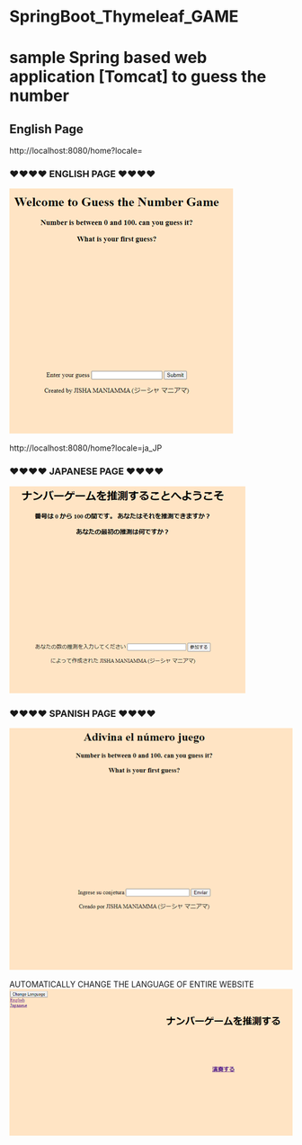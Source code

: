 # SpringBoot_Thymeleaf_GAME


<h1> sample Spring based web application [Tomcat] to guess the number</h1>

<h2> English Page </h2>


http://localhost:8080/home?locale=

<h3>❤❤❤❤ ENGLISH PAGE ❤❤❤❤</h3>
<img src="/images/english.png" alt="Loaded application in english language"/>

http://localhost:8080/home?locale=ja_JP
<h3>❤❤❤❤ JAPANESE PAGE ❤❤❤❤</h3>
<img src="/images/japanese.png" alt="Loaded application in japanese language"/>


<h3>❤❤❤❤ SPANISH PAGE ❤❤❤❤</h3>
<img src="/images/spanish.png" alt="Loaded application in spanish language"/>



AUTOMATICALLY  CHANGE  THE  LANGUAGE   OF  ENTIRE  WEBSITE
<img src="/images/Language.png" alt="Loaded application Multiple language"/>

